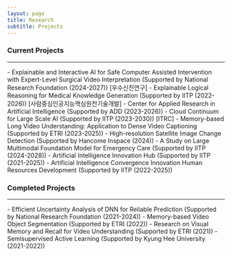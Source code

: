 ```yaml
---
layout: page
title: Research
subtitle: Projects
---
```



### Current Projects
<hr>
- Explainable and Interactive AI for Safe Computer Assisted Intervention with Expert-Level Surgical Video Interpretation (Supported by National Research Foundation (2024-2027)) [우수신진연구]
- Explainable Logical Reasoning for Medical Knowledge Generation (Supported by IITP (2022-2026)) [사람중심인공지능핵심원천기술개발]              
- Center for Applied Research in Artificial Intelligence (Supported by ADD (2023-2026))
- Cloud Continuum for Large Scale AI (Supported by IITP (2023-2030)) [ITRC]                 
- Memory-based Long Video Understanding: Application to Dense Video Captioning (Supported by ETRI (2023-2025))  
- High-resolution Satellite Image Change Detection (Supported by Hancome Inspace (2024))
- A Study on Large Multimodal Foundation Model for Emergency Care (Supported by IITP (2024-2028))
- Artificial Intelligence Innovation Hub (Supported by IITP (2021-2025))           
- Artificial Intelligence Convergence Innovation Human Resources Development (Supported by IITP (2022-2025))    
<br>

### Completed Projects

<hr>
- Efficient Uncertainty Analysis of DNN for Reliable Prediction (Supported by National Research Foundation (2021-2024))               
- Memory-based Video Object Segmentation (Supported by ETRI (2022))                   
- Research on Visual Memory and Recall for Video Understanding (Supported by ETRI (2021))                   
- Semisupervised Active Learning (Supported by Kyung Hee University (2021-2022))               
